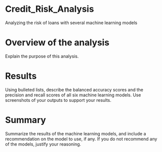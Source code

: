 # Credit_Risk_Analysis
Analyzing the risk of loans with several machine learning models

# Overview of the analysis
Explain the purpose of this analysis.

# Results
Using bulleted lists, describe the balanced accuracy scores and the precision and recall scores of all six machine learning models. Use screenshots of your outputs to support your results.

# Summary
Summarize the results of the machine learning models, and include a recommendation on the model to use, if any. If you do not recommend any of the models, justify your reasoning.
